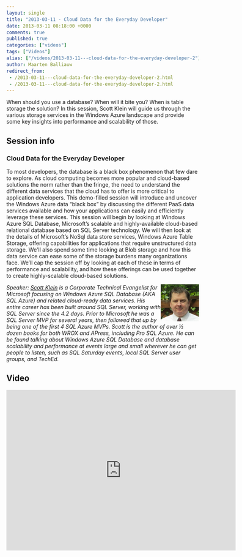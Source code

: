```yaml
---
layout: single
title: "2013-03-11 - Cloud Data for the Everyday Developer"
date: 2013-03-11 08:18:00 +0000
comments: true
published: true
categories: ["videos"]
tags: ["Videos"]
alias: ["/videos/2013-03-11---cloud-data-for-the-everyday-developer-2"]
author: Maarten Balliauw
redirect_from:
 - /2013-03-11---cloud-data-for-the-everyday-developer-2.html
 - /2013-03-11---cloud-data-for-the-everyday-developer-2.html
---
```


<p>When should you use a database? When will it bite you? When is table storage the solution? In this session, Scott Klein will guide us through the various storage services in the Windows Azure landscape and provide some key insights into performance and scalability of those.</p>
<h2>Session info</h2>
<h3>Cloud Data for the Everyday Developer</h3>
<p>To most developers, the database is a black box phenomenon that few dare to explore. As cloud computing becomes more popular and cloud-based solutions the norm rather than the fringe, the need to understand the different data services that the cloud has to offer is more critical to application developers. This demo-filled session will introduce and uncover the Windows Azure data &ldquo;black box&rdquo; by discussing the different PaaS data services available and how your applications can easily and efficiently leverage these services. This session will begin by looking at Windows Azure SQL Database, Microsoft&rsquo;s scalable and highly-available cloud-based relational database based on SQL Server technology. We will then look at the details of Microsoft&rsquo;s NoSql data store services, Windows Azure Table Storage, offering capabilities for applications that require unstructured data storage. We'll also spend some time looking at Blob storage and how this data service can ease some of the storage burdens many organizations face. We&rsquo;ll cap the session off by looking at each of these in terms of performance and scalability, and how these offerings can be used together to create highly-scalable cloud-based solutions.</p>
<p><em><img width="100" height="97" align="right" alt="Scott Klein" src="/assets/media/speakers/scott-klein.jpg">Speaker: <a href="http://www.scottlklein.com/">Scott Klein</a> is a Corporate Technical Evangelist for Microsoft focusing on Windows Azure SQL Database (AKA SQL Azure) and related cloud-ready data services. His entire career has been built around SQL Server, working with SQL Server since the 4.2 days. Prior to Microsoft he was a SQL Server MVP for several years, then followed that up by being one of the first 4 SQL Azure MVPs. Scott is the author of over &frac12; dozen books for both WROX and APress, including Pro SQL Azure. He can be found talking about Windows Azure SQL Database and database scalability and performance at events large and small wherever he can get people to listen, such as SQL Saturday events, local SQL Server user groups, and TechEd.</em></p>

<h2>Video</h2>
<div>
				
				
				
<iframe width="600" height="420" src="https://www.youtube.com/embed/ZrjvxmmH1hE?hd=1" frameborder="0" allowfullscreen=""></iframe>
				
</div>







